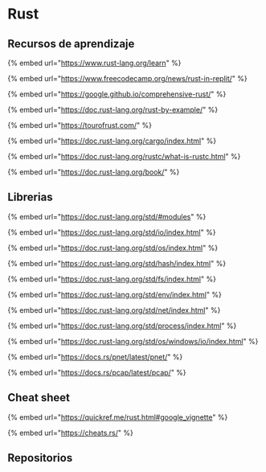 # Rust

## Recursos de aprendizaje

{% embed url="https://www.rust-lang.org/learn" %}

{% embed url="https://www.freecodecamp.org/news/rust-in-replit/" %}

{% embed url="https://google.github.io/comprehensive-rust/" %}

{% embed url="https://doc.rust-lang.org/rust-by-example/" %}

{% embed url="https://tourofrust.com/" %}

{% embed url="https://doc.rust-lang.org/cargo/index.html" %}

{% embed url="https://doc.rust-lang.org/rustc/what-is-rustc.html" %}

{% embed url="https://doc.rust-lang.org/book/" %}

## Librerias

{% embed url="https://doc.rust-lang.org/std/#modules" %}

{% embed url="https://doc.rust-lang.org/std/io/index.html" %}

{% embed url="https://doc.rust-lang.org/std/os/index.html" %}

{% embed url="https://doc.rust-lang.org/std/hash/index.html" %}

{% embed url="https://doc.rust-lang.org/std/fs/index.html" %}

{% embed url="https://doc.rust-lang.org/std/env/index.html" %}

{% embed url="https://doc.rust-lang.org/std/net/index.html" %}

{% embed url="https://doc.rust-lang.org/std/process/index.html" %}

{% embed url="https://doc.rust-lang.org/std/os/windows/io/index.html" %}

{% embed url="https://docs.rs/pnet/latest/pnet/" %}

{% embed url="https://docs.rs/pcap/latest/pcap/" %}

## Cheat sheet

{% embed url="https://quickref.me/rust.html#google_vignette" %}

{% embed url="https://cheats.rs/" %}

## Repositorios
